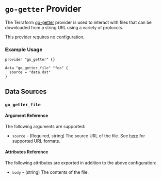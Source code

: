 # `go-getter` Provider

The Terraform [go-getter](https://github.com/hashicorp/go-getter) provider is used to interact with files that can be downloaded from a string URL using a variety of protocols.

This provider requires no configuration.

### Example Usage

```hcl
provider "go_getter" {}

data "go_getter_file" "foo" {
  source = "data.dat"
}
```

## Data Sources

### `go_getter_file`

#### Argument Reference

The following arguments are supported:

* `source` - (Required, string) The source URL of the file. See [here](https://github.com/hashicorp/go-getter#url-format) for supported URL formats.

#### Attributes Reference

The following attributes are exported in addition to the above configuration:

* `body` - (string) The contents of the file.
